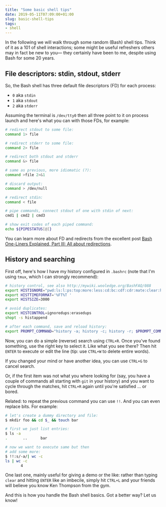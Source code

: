 ```yaml
---
title: "Some basic shell tips"
date: 2019-05-11T07:09:00+01:00
slug: basic-shell-tips
tags:
- shell
---
```


In the following we will walk through some random (Bash) shell tips. 
Think of it as a 101 of shell interactions; some might be useful refreshers others may in fact be new to you— 
they certainly have been to me, despite using Bash for some 20 years.

## File descriptors: stdin, stdout, stderr

So, the Bash shell has three default file descriptors (FD) for each process:

- `0` aka `stdin`
- `1` aka `stdout`
- `2` aka `stderr`

Assuming the terminal is `/dev/tty0` then all three point to it on process launch and here's what you can with those FDs, for example:

```sh
# redirect stdout to some file:
command 1> file 

# redirect stderr to some file:
command 2> file 

# redirect both stdout and stderr
command &> file  

# same as previous, more idiomatic (?):
command >file 2>&1 

# discard output:
command > /dev/null 

# redirect stdin:
command < file 

# pipe commands, connect stdout of one with stdin of next:
cmd1 | cmd2 | cmd3

# show exit codes of each piped command:
echo ${PIPESTATUS[@]} 
```

You can learn more about FD and redirects from the excellent post [Bash One-Liners Explained, Part III: All about redirections](http://www.catonmat.net/blog/bash-one-liners-explained-part-three/).

## History and searching

First off, here's how I have my history configured in `.bashrc` (note that I'm using `tmux`, which I can strongly recommend):

```sh
# history control, see also http://mywiki.wooledge.org/BashFAQ/088
export HISTIGNORE="pwd:ls:l:ps:top:more:less:cd:bc:cdf:cdr:mate:clear:history:screen"
export HISTTIMEFORMAT='%FT%T '
export HISTSIZE=3000

# avoid duplicates:
export HISTCONTROL=ignoredups:erasedups
shopt -s histappend

# after each command, save and reload history:
export PROMPT_COMMAND="history -a; history -c; history -r; $PROMPT_COMMAND"
```

Now, you can do a simple (reverse) search using `CTRL+R`. Once you've found something, use the right key to select it. 
Like what you see there? Then hit `ENTER` to execute or edit the line (tip: use `CTRL+W` to delete entire words).

If you changed your mind or have another idea, you can use `CTRL+G` to cancel search. 

Or, if the first item was not what you where looking for (say, you have a couple of commands all
starting with `git` in your history) and you want to cycle through the matches, hit `CTRL+R` again until you're satisfied … or bored.

Related: to repeat the previous command you can use `!!`. And you can even replace bits. For example:

```sh
# let's create a dummy directory and file:
$ mkdir foo && cd $_ && touch bar

# first we just list entries:
$ ls -a
.       ..      bar

# now we want to execute same but then
# add some more:
$ !!:s/-a/| wc -c
ls | wc -c
       4
```

One last one, mainly useful for giving a demo or the like: rather than typing `clear` and hitting `ENTER` like an imbecile, 
simply hit `CTRL+L` and your friends will believe you know Ken Thompson from the gym.

And this is how you handle the Bash shell basics. Got a better way? Let us know!